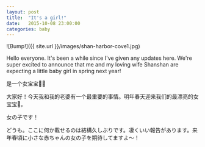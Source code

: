 ```yaml
---
layout: post
title:  "It's a girl!"
date:   2015-10-08 23:00:00
categories: baby
---
```


![Bump!]({{ site.url }}/images/shan-harbor-cove1.jpg)

Hello everyone. It's been a while since I've given any updates here. We're super excited to announce that me and my loving wife Shanshan are expecting a little baby girl in spring next year! 

是一个女宝宝󾆩！

大家好！今天我和我的老婆有一个最重要的事情。明年春天迎来我们的最漂亮的女宝宝󾆩。

女の子です！

どうも。ここに何か載せるのは結構久しぶりです。凄くいい報告があります。来年春頃に小さな赤ちゃんの女の子を期待してますよ〜！